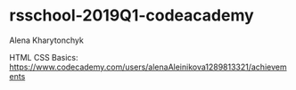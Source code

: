 # rsschool-2019Q1-codeacademy
Alena Kharytonchyk

HTML CSS Basics: https://www.codecademy.com/users/alenaAleinikova1289813321/achievements
